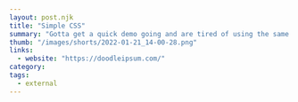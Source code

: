 ```yaml
---
layout: post.njk
title: "Simple CSS"
summary: "Gotta get a quick demo going and are tired of using the same three pictures of you pets. We'll then there's Doodle Ipsum. Sort of like a Lorem Ipsum for random pictures. Could be great in a pinch."
thumb: "/images/shorts/2022-01-21_14-00-28.png"
links:
  - website: "https://doodleipsum.com/"
category:
tags:
  - external
---
```

